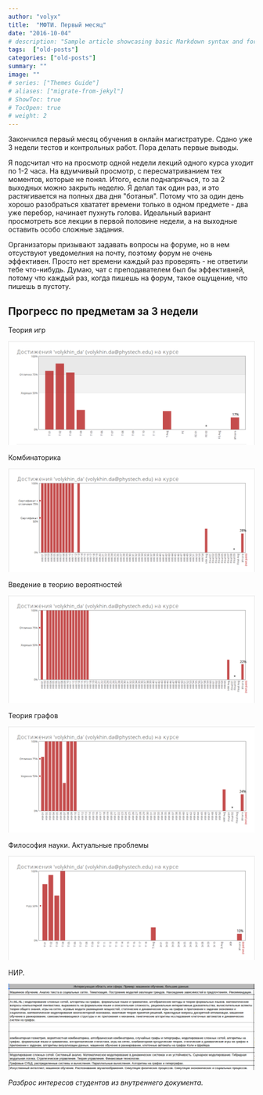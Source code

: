 ```yaml
---
author: "volyx"
title:  "МФТИ. Первый месяц"
date: "2016-10-04"
# description: "Sample article showcasing basic Markdown syntax and formatting for HTML elements."
tags:  ["old-posts"]
categories: ["old-posts"]
summary: ""
image: ""
# series: ["Themes Guide"]
# aliases: ["migrate-from-jekyl"]
# ShowToc: true
# TocOpen: true
# weight: 2
---
```


Закончился первый месяц обучения в онлайн магистратуре. Сдано уже 3 недели тестов и контрольных работ. Пора делать первые выводы.

Я подсчитал что на просмотр одной недели лекций одного курса уходит по 1-2 часа. На вдумчивый просмотр, с пересматриванием тех моментов, которые не понял. Итого, если поднапрячься, то за 2 выходных можно закрыть неделю. Я делал так один раз, и это растягивается на полных два дня "ботанья". Потому что за один день хорошо разобраться хвататет времени только в одном предмете - два уже перебор, начинает пухнуть голова. Идеальный вариант просмотреть все лекции в первой половине недели, а на выходные оставить особо сложные задания.

Организаторы призывают задавать вопросы на форуме, но в нем отсуствуют уведомелния на почту, поэтому форум не очень эффективен. Просто нет времени каждый раз проверять - не ответили тебе что-нибудь. Думаю, чат с преподавателем был бы эффективней, потому что каждый раз, когда пишешь на форум, такое ощущение, что пишешь в пустоту.


## Прогресс по предметам за 3 недели

Теория игр

![Теория игр](/images/game-theory-1.png)

Комбинаторика

![Комбинаторика](/images/combinatorics-1.png)

Введение в теорию вероятностей

![Введение в теорию вероятностей](/images/ter-ver-1.png)

Теория графов

![Теория графов](/images/graph-theory-1.png)

Философия науки. Актуальные проблемы

![Философия науки. Актуальные проблемы](/images/philosofy-1.png)

НИР. 

![НИР](/images/нир.png)

*Разброс интересов студентов из внутреннего документа.*